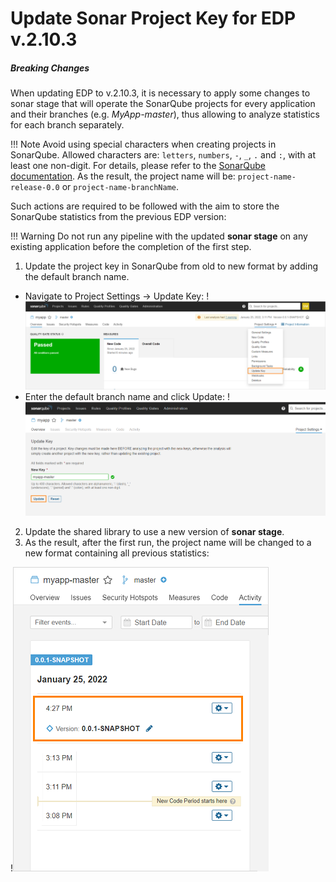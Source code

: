 # Update Sonar Project Key for EDP v.2.10.3
##### Breaking Changes

When updating EDP to v.2.10.3, it is necessary to apply some changes to sonar stage that will operate the SonarQube projects for every application and their branches (e.g. _MyApp-master_), thus allowing to analyze statistics for each branch separately.

!!! Note
    Avoid using special characters when creating projects in SonarQube. Allowed characters are: `letters`, `numbers`, `-`, `_`, `.` and `:`, with at least one non-digit. For details, please refer to the [SonarQube documentation](https://docs.sonarqube.org/latest/analysis/analysis-parameters/). As the result, the project name will be: `project-name-release-0.0` or `project-name-branchName`.

Such actions are required to be followed with the aim to store the SonarQube statistics from the previous EDP version:

!!! Warning
     Do not run any pipeline with the updated **sonar stage** on any existing application before the completion of the first step.

1. Update the project key in SonarQube from old to new format by adding the default branch name.
  - Navigate to Project Settings -> Update Key:
  !![Update SonarQube project key](../assets/operator-guide/sonar-project1.png)
  - Enter the default branch name and click Update:
  !![Update SonarQube project ke](../assets/operator-guide/sonar-project2.png)
2. Update the shared library to use a new version of **sonar stage**.
3. As the result, after the first run, the project name will be changed to a new format containing all previous statistics:

  !![SonarQube project history activity](../assets/operator-guide/sonar-project_stat1.png)